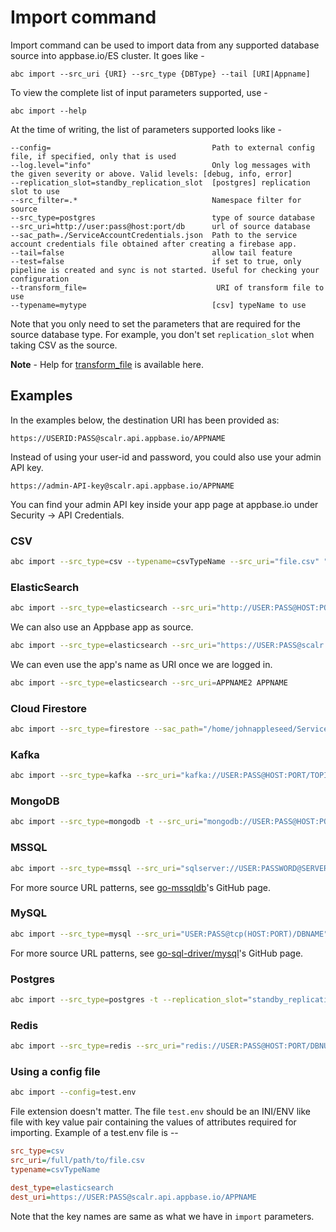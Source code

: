 # Import command

Import command can be used to import data from any supported database source into appbase.io/ES cluster.
It goes like -

```
abc import --src_uri {URI} --src_type {DBType} --tail [URI|Appname]
```

To view the complete list of input parameters supported, use -

```
abc import --help
```

At the time of writing, the list of parameters supported looks like -

```
--config=                                    Path to external config file, if specified, only that is used
--log.level="info"                           Only log messages with the given severity or above. Valid levels: [debug, info, error]
--replication_slot=standby_replication_slot  [postgres] replication slot to use
--src_filter=.*                              Namespace filter for source
--src_type=postgres                          type of source database
--src_uri=http://user:pass@host:port/db      url of source database
--sac_path=./ServiceAccountCredentials.json  Path to the service account credentials file obtained after creating a firebase app.
--tail=false                                 allow tail feature
--test=false                                 if set to true, only pipeline is created and sync is not started. Useful for checking your configuration
--transform_file=                             URI of transform file to use
--typename=mytype                            [csv] typeName to use
```

Note that you only need to set the parameters that are required for the source database type. For example, you don't set `replication_slot` when taking CSV as the source.

**Note** - Help for [transform_file](../importer/transform_file.md) is available here.


## Examples

In the examples below, the destination URI has been provided as:

```
https://USERID:PASS@scalr.api.appbase.io/APPNAME
```

Instead of using your user-id and password, you could also use your admin API key.

```
https://admin-API-key@scalr.api.appbase.io/APPNAME
```

You can find your admin API key inside your app page at appbase.io under Security -> API Credentials.


### CSV

```sh
abc import --src_type=csv --typename=csvTypeName --src_uri="file.csv" "https://USER:PASS@scalr.api.appbase.io/APPNAME"
```


### ElasticSearch

```sh
abc import --src_type=elasticsearch --src_uri="http://USER:PASS@HOST:PORT/INDEX" "https://USER:PASS@scalr.api.appbase.io/APPNAME"
```

We can also use an Appbase app as source.

```sh
abc import --src_type=elasticsearch --src_uri="https://USER:PASS@scalr.api.appbase.io/APPNAME2" "https://USER:PASS@scalr.api.appbase.io/APPNAME"
```

We can even use the app's name as URI once we are logged in.

```sh
abc import --src_type=elasticsearch --src_uri=APPNAME2 APPNAME
```

### Cloud Firestore
```sh
abc import --src_type=firestore --sac_path="/home/johnappleseed/ServiceAccountKey.json" --src_filter="users" "https://USER:PASS@scalr.api.appbase.io/APPNAME"
```

### Kafka

```sh
abc import --src_type=kafka --src_uri="kafka://USER:PASS@HOST:PORT/TOPIC1,TOPIC2" "https://USER:PASS@scalr.api.appbase.io/APPNAME"
```

### MongoDB

```sh
abc import --src_type=mongodb -t --src_uri="mongodb://USER:PASS@HOST:PORT/DB" "https://USER:PASS@scalr.api.appbase.io/APPNAME"
```


### MSSQL

```sh
abc import --src_type=mssql --src_uri="sqlserver://USER:PASSWORD@SERVER:PORT?database=DBNAME" "https://USER:PASS@scalr.api.appbase.io/APPNAME"
```

For more source URL patterns, see [go-mssqldb](https://github.com/denisenkom/go-mssqldb#connection-parameters-and-dsn)'s GitHub page.


### MySQL

```sh
abc import --src_type=mysql --src_uri="USER:PASS@tcp(HOST:PORT)/DBNAME" "https://USER:PASS@scalr.api.appbase.io/APPNAME"
```

For more source URL patterns, see [go-sql-driver/mysql](https://github.com/go-sql-driver/mysql#examples)'s GitHub page.


### Postgres

```sh
abc import --src_type=postgres -t --replication_slot="standby_replication_slot" --src_uri="postgresql://USER:PASS@HOST:PORT/DBNAME" "https://USER:PASS@scalr.api.appbase.io/APPNAME"
```


### Redis

```sh
abc import --src_type=redis --src_uri="redis://USER:PASS@HOST:PORT/DBNUMBER" "https://USER:PASS@scalr.api.appbase.io/APPNAME"
```

### Using a config file

```sh
abc import --config=test.env
```

File extension doesn't matter.
The file `test.env` should be an INI/ENV like file with key value pair containing the values of attributes required for importing.
Example of a test.env file is --

```ini
src_type=csv
src_uri=/full/path/to/file.csv
typename=csvTypeName

dest_type=elasticsearch
dest_uri=https://USER:PASS@scalr.api.appbase.io/APPNAME
```

Note that the key names are same as what we have in `import` parameters.
